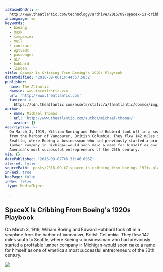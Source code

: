 ```yaml
---
isBasedOnUrl: >-
  http://www.theatlantic.com/technology/archive/2016/09/spacex-is-cribbing-from-boeings-roaring-twenties-playbook/498773/
inLanguage: en
keywords:
  - boeing
  - musk
  - companies
  - mail
  - contract
  - egtvedt
  - passenger
  - air
  - hubbard
  - linden
title: SpaceX Is Cribbing From Boeing's 1920s Playbook
dateModified: '2016-09-06T19:44:57.583Z'
publisher:
  name: The Atlantic
  domain: www.theatlantic.com
  url: 'http://www.theatlantic.com'
  favicon: >-
    https://cdn.theatlantic.com/assets/static/a/theatlantic/common/img/favicon.ico
author:
  - name: Michael Thomas
    url: 'http://www.theatlantic.com/author/michael-thomas/'
    avatar: {}
description: >-
  On March 3, 1919, William Boeing and Edward Hubbard took off in a seaplane
  from the harbor of Vancouver, British Columbia. They flew 142 miles south to
  Seattle, where Boeing-a businessman who had previously started a profitable
  lumber company in Michigan-would soon make a name for himself as one of
  America's most successful entrepreneurs of the 20th century.
via: {}
datePublished: '2016-09-07T06:31:46.896Z'
starred: false
sourcePath: _posts/2016-09-07-spacex-is-cribbing-from-boeings-1920s-playbook.md
inFeed: true
hasPage: false
inNav: false
_type: MediaObject

---
```

<article style=""><h1>SpaceX Is Cribbing From Boeing's 1920s Playbook</h1><p>On March 3, 1919, William Boeing and Edward Hubbard took off in a seaplane from the harbor of Vancouver, British Columbia. They flew 142 miles south to Seattle, where Boeing-a businessman who had previously started a profitable lumber company in Michigan-would soon make a name for himself as one of America's most successful entrepreneurs of the 20th century.</p><img src="https://cdn.theatlantic.com/assets/media/img/mt/2016/09/P39_5205-1/facebook.jpg?1473181755" /></article>